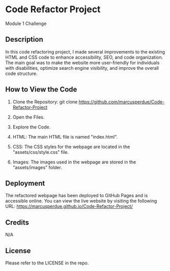 # Code Refactor Project
Module 1 Challenge



## Description
 In this code refactoring project, I made several improvements to the existing HTML and CSS code to enhance accessibility, SEO, and code organization. The main goal was to make the website more user-friendly for individuals with disabilities, optimize search engine visibility, and improve the overall code structure.


## How to View the Code

1. Clone the Repository: git clone https://github.com/marcusperdue/Code-Refactor-Project

2. Open the Files.

3. Explore the Code.

4. HTML: The main HTML file is named "index.html".

5. CSS: The CSS styles for the webpage are located in the "assets/css/style.css" file.

6. Images: The images used in the webpage are stored in the "assets/images" folder. 


## Deployment

The refactored webpage has been deployed to GitHub Pages and is accessible online. You can view the live website by visiting the following URL: https://marcusperdue.github.io/Code-Refactor-Project/

## Credits

N/A

## License

Please refer to the LICENSE in the repo.

